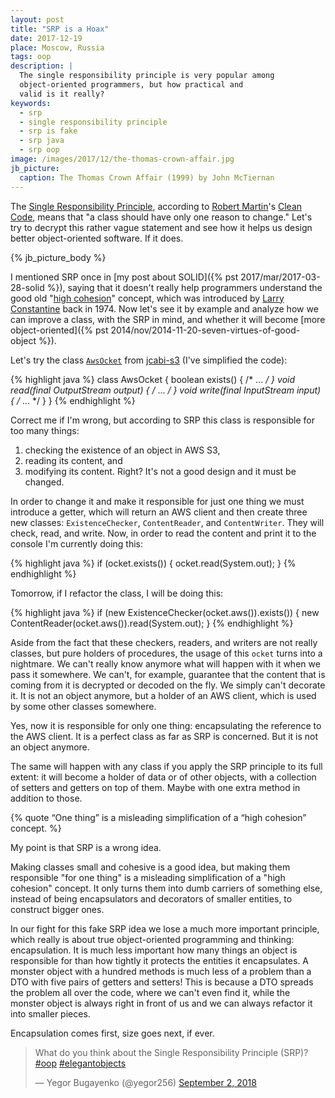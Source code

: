 ```yaml
---
layout: post
title: "SRP is a Hoax"
date: 2017-12-19
place: Moscow, Russia
tags: oop
description: |
  The single responsibility principle is very popular among
  object-oriented programmers, but how practical and
  valid is it really?
keywords:
  - srp
  - single responsibility principle
  - srp is fake
  - srp java
  - srp oop
image: /images/2017/12/the-thomas-crown-affair.jpg
jb_picture:
  caption: The Thomas Crown Affair (1999) by John McTiernan
---
```


The [Single Responsibility Principle](https://en.wikipedia.org/wiki/Single_responsibility_principle),
according to [Robert Martin](https://en.wikipedia.org/wiki/Robert_Cecil_Martin)'s
[Clean Code](http://amzn.to/2m7LmaA),
means that "a class should have only one reason to change."
Let's try to decrypt this rather vague statement and see how it
helps us design better object-oriented software. If it does.

<!--more-->

{% jb_picture_body %}

I mentioned SRP once in [my post about SOLID]({% pst 2017/mar/2017-03-28-solid %}),
saying that it doesn't really help programmers understand the good old
"[high cohesion](https://en.wikipedia.org/wiki/Cohesion_%28computer_science%29)"
concept, which was introduced by
[Larry Constantine](https://en.wikipedia.org/wiki/Larry_Constantine)
back in 1974. Now let's see it by example and analyze how we can
improve a class, with the SRP in mind, and whether it will become
[more object-oriented]({% pst 2014/nov/2014-11-20-seven-virtues-of-good-object %}).

Let's try the class [`AwsOcket`](https://github.com/jcabi/jcabi-s3/blob/0.18/src/main/java/com/jcabi/s3/AwsOcket.java)
from [jcabi-s3](http://s3.jcabi.com) (I've simplified the code):

{% highlight java %}
class AwsOcket {
  boolean exists() { /* ... */ }
  void read(final OutputStream output) { /* ... */ }
  void write(final InputStream input) { /* ... */ }
}
{% endhighlight %}

Correct me if I'm wrong, but according to SRP this class is responsible for
too many things:
1) checking the existence of an object in AWS S3,
2) reading its content, and
3) modifying its content.
Right? It's not a good design and it must be changed.

In order to change it and make it responsible for just one thing we must introduce
a getter, which will return an AWS client and then create three new classes:
`ExistenceChecker`, `ContentReader`, and `ContentWriter`. They will check,
read, and write. Now, in order to read the content and print it to the
console I'm currently doing this:

{% highlight java %}
if (ocket.exists()) {
  ocket.read(System.out);
}
{% endhighlight %}

Tomorrow, if I refactor the class, I will be doing this:

{% highlight java %}
if (new ExistenceChecker(ocket.aws()).exists()) {
  new ContentReader(ocket.aws()).read(System.out);
}
{% endhighlight %}

Aside from the fact that these checkers, readers, and writers are not really
classes, but pure holders of procedures, the usage of this `ocket` turns
into a nightmare. We can't really know anymore what will happen with it
when we pass it somewhere. We can't, for example, guarantee that the content
that is coming from it is decrypted or decoded on the fly. We simply can't
decorate it. It is not an object anymore, but a holder of an AWS client,
which is used by some other classes somewhere.

Yes, now it is responsible for only one thing: encapsulating the reference
to the AWS client. It is a perfect class as far as SRP is concerned. But it
is not an object anymore.

The same will happen with any class if you apply the SRP principle to its
full extent: it will become a holder of data or of other objects, with a
collection of setters and getters on top of them. Maybe with one extra
method in addition to those.

{% quote “One thing” is a misleading simplification of a “high cohesion” concept. %}

My point is that SRP is a wrong idea.

Making classes small and cohesive is a good
idea, but making them responsible "for one thing" is a misleading simplification
of a "high cohesion" concept. It only turns them into dumb carriers of something
else, instead of being encapsulators and decorators of smaller entities, to
construct bigger ones.

In our fight for this fake SRP idea we lose a much more important principle,
which really is about true object-oriented programming and thinking:
encapsulation. It is much less important how many things an object is
responsible for than how tightly it protects the entities it encapsulates.
A monster object with a hundred methods is much less of a problem than a DTO with five pairs of
getters and setters! This is because a DTO spreads the problem all over the code,
where we can't even find it, while the monster object is always right in front
of us and we can always refactor it into smaller pieces.

Encapsulation comes first, size goes next, if ever.

<blockquote class="twitter-tweet" data-lang="en"><p lang="en" dir="ltr">What do you think about the Single Responsibility Principle (SRP)? <a href="https://twitter.com/hashtag/oop?src=hash&amp;ref_src=twsrc%5Etfw">#oop</a> <a href="https://twitter.com/hashtag/elegantobjects?src=hash&amp;ref_src=twsrc%5Etfw">#elegantobjects</a></p>&mdash; Yegor Bugayenko (@yegor256) <a href="https://twitter.com/yegor256/status/1036247379140399104?ref_src=twsrc%5Etfw">September 2, 2018</a></blockquote>
<script async src="https://platform.twitter.com/widgets.js" charset="utf-8"></script>
